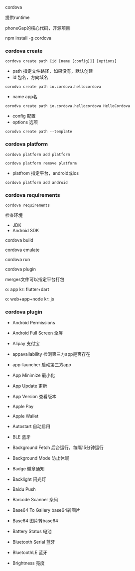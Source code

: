 cordova 

提供runtime

phoneGap的核心代码，开源项目


npm install -g cordova

### cordova create

`cordova create path [id [name [config]]] [options]`

* path 指定文件路径，如果没有，默认创建
* id 包名，方向域名

`corodva create path io.cordova.hellocordova`
  
* name app名
  
`corodva create path io.cordova.hellocordova HelloCordova`

* config 配置
* options 选项

`corodva create path --template`

### cordova platform

`cordova platform add platform`

`cordova platform remove platform`

* platfrom 指定平台，android或ios

`cordova platform add android`

### cordova requirements

`cordova requirements`

检查环境

* JDK
* Android SDK

cordova build

cordova emulate

cordova run

cordova plugin

merges文件可以指定平台打包

o: app
    kr: flutter+dart

o: web+app+node
    kr: js

### cordova plugin

* Android Permissions

* Android Full Screen 全屏
* Alipay 支付宝
* appavailability 检测第三方app是否存在
* app-launcher 启动第三方app
* App Minimize 最小化
* App Update 更新
* App Version 查看版本
* Apple Pay
* Apple Wallet
* Autostart 自动启用
* BLE 蓝牙
* Background Fetch 后台运行，每隔15分钟运行
* Background Mode 防止休眠
* Badge 徽章通知
* Backlight 闪光灯
* Baidu Push
* Barcode Scanner 条码
* Base64 To Gallery base64转图片
* Base64 图片转base64
* Battery Status 电池
* Bluetooth Serial 蓝牙
* BluetoothLE 蓝牙
* Brightness 亮度